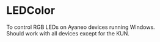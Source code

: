 # LEDColor
 To control RGB LEDs on Ayaneo devices running Windows.<br />
 Should work with all devices except for the KUN.
